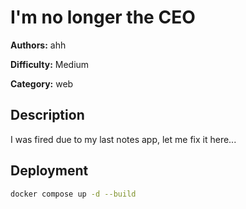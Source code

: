 # I'm no longer the CEO

**Authors:** ahh

**Difficulty:** Medium

**Category:** web

## Description
I was fired due to my last notes app, let me fix it here...

## Deployment
```sh
docker compose up -d --build
```
